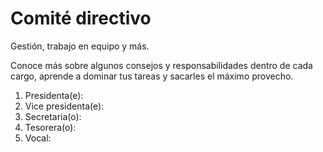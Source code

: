 # Comité directivo
Gestión, trabajo en equipo y más.

Conoce más sobre algunos consejos y responsabilidades dentro de cada cargo, aprende a dominar tus tareas y sacarles el máximo provecho.

1. Presidenta(e):
2. Vice presidenta(e):
3. Secretaria(o):
4. Tesorera(o):
5. Vocal: